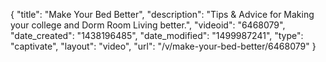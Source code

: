 {
    "title": "Make Your Bed Better",
    "description": "Tips & Advice for Making your college and Dorm Room Living better.",
    "videoid": "6468079",
    "date_created": "1438196485",
    "date_modified": "1499987241",
    "type": "captivate",
    "layout": "video",
    "url": "\/v\/make-your-bed-better\/6468079"
}